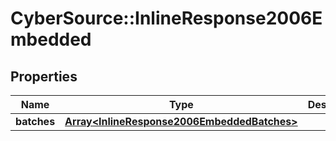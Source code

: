 # CyberSource::InlineResponse2006Embedded

## Properties
Name | Type | Description | Notes
------------ | ------------- | ------------- | -------------
**batches** | [**Array&lt;InlineResponse2006EmbeddedBatches&gt;**](InlineResponse2006EmbeddedBatches.md) |  | [optional] 


